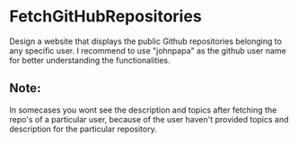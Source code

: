 # FetchGitHubRepositories
Design a website that displays the public Github repositories belonging to any specific user.
I recommend to use "johnpapa" as the github user name for better understanding the functionalities.

## Note: 
In somecases you wont see the description and topics after fetching the repo's of a particular user,
because of the user haven't provided topics and description for the particular repository.

